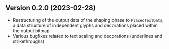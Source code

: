 
## Version 0.2.0 (2023-02-28)

- Restructuring of the output data of the shaping phase to `PlacedTextData`, a data structure of independent glyphs and decorations placed within the output bitmap.
- Various bugfixes related to text scaling and decorations (underlines and strikethroughs)
